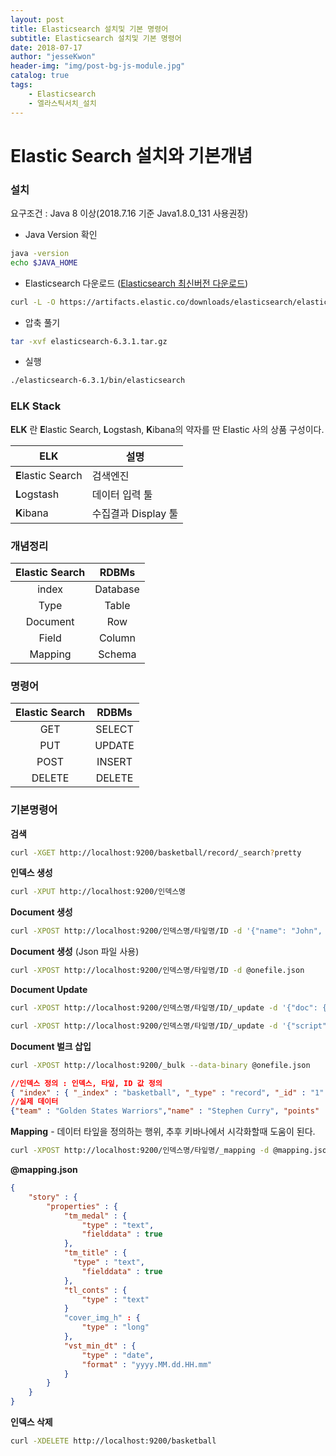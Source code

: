 ```yaml
---
layout: post
title: Elasticsearch 설치및 기본 명령어
subtitle: Elasticsearch 설치및 기본 명령어
date: 2018-07-17
author: "jesseKwon"
header-img: "img/post-bg-js-module.jpg"
catalog: true
tags: 
    - Elasticsearch 
    - 엘라스틱서치_설치 
---
```




# Elastic Search 설치와 기본개념

### 설치

요구조건 : Java 8 이상(2018.7.16 기준 Java1.8.0_131 사용권장)

* Java Version 확인

~~~ bash
java -version
echo $JAVA_HOME
~~~

* Elasticsearch 다운로드 ([Elasticsearch 최신버전 다운로드](https://www.elastic.co/downloads))

~~~bash
curl -L -O https://artifacts.elastic.co/downloads/elasticsearch/elasticsearch-6.3.1.tar.gz
~~~

* 압축 풀기

~~~bash
tar -xvf elasticsearch-6.3.1.tar.gz
~~~

* 실행 

~~~bash
./elasticsearch-6.3.1/bin/elasticsearch
~~~



### ELK Stack

**ELK** 란 **E**lastic Search, **L**ogstash, **K**ibana의 약자를 딴 Elastic 사의 상품 구성이다. 

| ELK                | 설명                |
| ------------------ | ------------------- |
| **E**lastic Search | 검색엔진            |
| **L**ogstash       | 데이터 입력 툴      |
| **K**ibana         | 수집결과 Display 툴 |



### 개념정리

| Elastic Search |  RDBMs   |
| :------------: | :------: |
|     index      | Database |
|      Type      |  Table   |
|    Document    |   Row    |
|     Field      |  Column  |
|    Mapping     |  Schema  |

### 명령어

| Elastic Search | RDBMs  |
| :------------: | :----: |
|      GET       | SELECT |
|      PUT       | UPDATE |
|      POST      | INSERT |
|     DELETE     | DELETE |



### 기본명령어

**검색**

~~~bash
curl -XGET http://localhost:9200/basketball/record/_search?pretty
~~~

**인덱스 생성**

~~~bash
curl -XPUT http://localhost:9200/인덱스명
~~~

**Document 생성** 

~~~bash 
curl -XPOST http://localhost:9200/인덱스명/타잎명/ID -d '{"name": "John", "title": "Algorithm"}'
~~~

**Document 생성** (Json 파일 사용)

~~~bash
curl -XPOST http://localhost:9200/인덱스명/타잎명/ID -d @onefile.json
~~~

**Document Update**

~~~bash
curl -XPOST http://localhost:9200/인덱스명/타잎명/ID/_update -d '{"doc": {"unit": 1} }'

curl -XPOST http://localhost:9200/인덱스명/타잎명/ID/_update -d '{"script": "ctx._source.unit +=5" }'
~~~

**Document 벌크 삽입** 

~~~bash
curl -XPOST http://localhost:9200/_bulk --data-binary @onefile.json
~~~

~~~json
//인덱스 정의 : 인덱스, 타잎, ID 값 정의
{ "index" : { "_index" : "basketball", "_type" : "record", "_id" : "1" } }
//실제 데이터
{"team" : "Golden States Warriors","name" : "Stephen Curry", "points" : 30,"rebounds" : 3,"assists" : 4, "blocks" : 5, "submit_date" : "2016-10-11"}
~~~

**Mapping** - 데이터 타잎을 정의하는 행위, 추후 키바나에서 시각화할때 도움이 된다. 

~~~bash
curl -XPOST http://localhost:9200/인덱스명/타잎명/_mapping -d @mapping.json
~~~



**@mapping.json**

~~~json
{
	"story" : {
		"properties" : {
			"tm_medal" : {
				"type" : "text",
				"fielddata" : true
			},
			"tm_title" : {
			  "type" : "text",
				"fielddata" : true
			},
			"tl_conts" : {
				"type" : "text"
			}
			"cover_img_h" : {
				"type" : "long"
			},
			"vst_min_dt" : {
				"type" : "date",
				"format" : "yyyy.MM.dd.HH.mm"
			}
		}
	}
}
~~~

**인덱스 삭제**

~~~bash
curl -XDELETE http://localhost:9200/basketball
~~~




